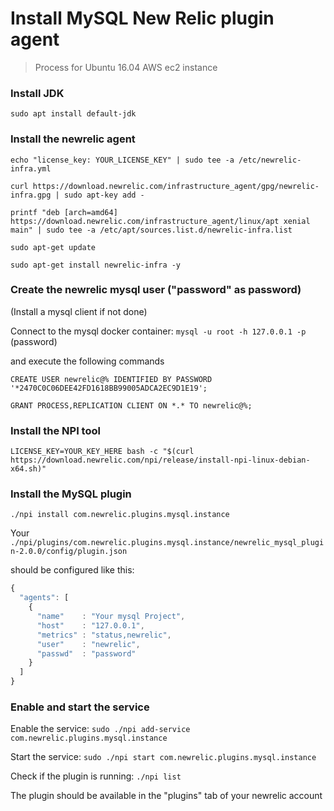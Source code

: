 # Install MySQL New Relic plugin agent

>Process for Ubuntu 16.04 AWS ec2 instance

### Install JDK

`sudo apt install default-jdk`

### Install the newrelic agent

```
echo "license_key: YOUR_LICENSE_KEY" | sudo tee -a /etc/newrelic-infra.yml

curl https://download.newrelic.com/infrastructure_agent/gpg/newrelic-infra.gpg | sudo apt-key add -

printf "deb [arch=amd64] https://download.newrelic.com/infrastructure_agent/linux/apt xenial main" | sudo tee -a /etc/apt/sources.list.d/newrelic-infra.list

sudo apt-get update

sudo apt-get install newrelic-infra -y
```

### Create the newrelic mysql user ("password" as password)

(Install a mysql client if not done)

Connect to the mysql docker container: `mysql -u root -h 127.0.0.1 -p` (password)

and execute the following commands

```
CREATE USER newrelic@% IDENTIFIED BY PASSWORD '*2470C0C06DEE42FD1618BB99005ADCA2EC9D1E19';

GRANT PROCESS,REPLICATION CLIENT ON *.* TO newrelic@%;
```
### Install the NPI tool

`LICENSE_KEY=YOUR_KEY_HERE bash -c "$(curl https://download.newrelic.com/npi/release/install-npi-linux-debian-x64.sh)"`

### Install the MySQL plugin

 `./npi install com.newrelic.plugins.mysql.instance`

Your `./npi/plugins/com.newrelic.plugins.mysql.instance/newrelic_mysql_plugin-2.0.0/config/plugin.json`

should be configured like this:

```js
{
  "agents": [
    {
      "name"    : "Your mysql Project",
      "host"    : "127.0.0.1",
      "metrics" : "status,newrelic",
      "user"    : "newrelic",
      "passwd"  : "password"
    }
  ]
}
```

### Enable and start the service

Enable the service: `sudo ./npi add-service com.newrelic.plugins.mysql.instance`

Start the service: `sudo ./npi start com.newrelic.plugins.mysql.instance`

Check if the plugin is running: `./npi list`

The plugin should be available in the "plugins" tab of your newrelic account

